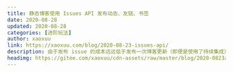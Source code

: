 ```yaml
---
title: 静态博客使用 Issues API 发布动态、友链、书签
date: 2020-08-28
updated: 2020-08-28
categories: [进阶玩法]
author: xaoxuu
link: https://xaoxuu.com/blog/2020-08-23-issues-api/
description: 由于发布 issue 的成本远远低于发布一次博客更新（即便是使用了持续集成），可以用 issue 来简化每个独立博客都必备的友链系统，也可以通过 issue 来快速发布动态资讯，弥补静态博客必须更新静态文件才能更新内容的缺点。此功能已经集成到了主题中，使用非常方便。
headimg: https://gitee.com/xaoxuu/cdn-assets/raw/master/blog/2020-0823a@2x.jpg
---
```

